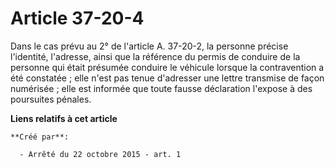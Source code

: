# Article 37-20-4

Dans le cas prévu au 2° de l'article A. 37-20-2, la personne précise l'identité, l'adresse, ainsi que la référence du permis
de conduire de la personne qui était présumée conduire le véhicule lorsque la contravention a été constatée ; elle n'est pas
tenue d'adresser une lettre transmise de façon numérisée ; elle est informée que toute fausse déclaration l'expose à des
poursuites pénales.

**Liens relatifs à cet article**

	**Créé par**:

	  - Arrêté du 22 octobre 2015 - art. 1
